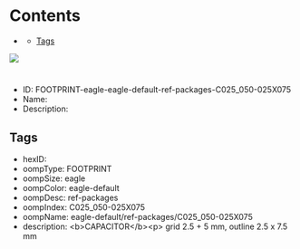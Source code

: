 



Contents
========

* [](#)
	* [Tags](#tags)
  
![][im]
# 

- ID: FOOTPRINT-eagle-eagle-default-ref-packages-C025_050-025X075
- Name: 
- Description: 

## Tags

- hexID: 
- oompType: FOOTPRINT
- oompSize: eagle
- oompColor: eagle-default
- oompDesc: ref-packages
- oompIndex: C025_050-025X075
- oompName: eagle-default/ref-packages/C025_050-025X075
- description: &lt;b&gt;CAPACITOR&lt;/b&gt;&lt;p&gt;&#xD;
grid 2.5 + 5 mm, outline 2.5 x 7.5 mm



[im]: image.png
